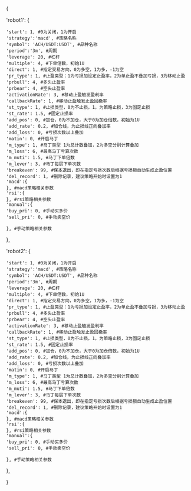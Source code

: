 {

'robot1': {

    'start': 1, #0为关闭，1为开启
    'strategy':'macd', #策略名称
    'symbol': 'ACH/USDT:USDT', #品种名称
    'period':'3m', #周期
    'leverage': 20, #杠杆
    'multiple': 4, #下单倍数，初始1U
    'direct': 1, #指定交易方向，0为多空，1为多，-1为空
    'pr_type': 1, #止盈类型：1为亏损加设定止盈率，2为单止盈不叠加亏损，3为移动止盈
    'prbull': 4, #多头止盈率
    'prbear': 4, #空头止盈率
    'activationRate': 3, #移动止盈触发盈利率
    'callbackRate': 1, #移动止盈触发止盈回撤率
    'st_type': 1, #止损类型，0为不止损，1，为策略止损，3为固定止损
    'st_rate': 1.5, #固定止损率
    'add_pos': 0, #加仓，0为不加仓，大于0为加仓倍数，初始为1U
    'add_rate': 0.2, #加仓线，为止损线正向叠加率
    'add_loss': 0, #亏损次数以上叠加
    'matin': 0, #开启马丁
    'm_type': 1, #马丁类型 1为总计数叠加，2为多空分别计算叠加
    'm_loss': 6, #最高马丁亏算次数
    'm_muti': 1.5, #马丁下单倍数
    'm_lever': 3, #马丁每层下单次数
    'breakeven': 99, #保本退出，即在指定亏损次数后根据亏损额自动生成止盈位置
    'del_record': 1, #删除记录，建议策略开始时设置为1
    'macd':{
    }, #macd策略相关参数
    'rsi':{
    }, #rsi策略相关参数
    'manual':{
    'buy_pri': 0, #手动买多价
    'sell_pri': 0, #手动卖空价
    
    }, #手动策略相关参数
},

'robot2': {

    'start': 1, #0为关闭，1为开启
    'strategy':'macd', #策略名称
    'symbol': 'ACH/USDT:USDT', #品种名称
    'period':'3m', #周期
    'leverage': 20, #杠杆
    'multiple': 4, #下单倍数，初始1U
    'direct': 1, #指定交易方向，0为多空，1为多，-1为空
    'pr_type': 1, #止盈类型：1为亏损加设定止盈率，2为单止盈不叠加亏损，3为移动止盈
    'prbull': 4, #多头止盈率
    'prbear': 4, #空头止盈率
    'activationRate': 3, #移动止盈触发盈利率
    'callbackRate': 1, #移动止盈触发止盈回撤率
    'st_type': 1, #止损类型，0为不止损，1，为策略止损，3为固定止损
    'st_rate': 1.5, #固定止损率
    'add_pos': 0, #加仓，0为不加仓，大于0为加仓倍数，初始为1U
    'add_rate': 0.2, #加仓线，为止损线正向叠加率
    'add_loss': 0, #亏损次数以上叠加
    'matin': 0, #开启马丁
    'm_type': 1, #马丁类型 1为总计数叠加，2为多空分别计算叠加
    'm_loss': 6, #最高马丁亏算次数
    'm_muti': 1.5, #马丁下单倍数
    'm_lever': 3, #马丁每层下单次数
    'breakeven': 99, #保本退出，即在指定亏损次数后根据亏损额自动生成止盈位置
    'del_record': 1, #删除记录，建议策略开始时设置为1
    'macd':{
    }, #macd策略相关参数
    'rsi':{
    }, #rsi策略相关参数
    'manual':{
    'buy_pri': 0, #手动买多价
    'sell_pri': 0, #手动卖空价
    
    }, #手动策略相关参数 
},

}
